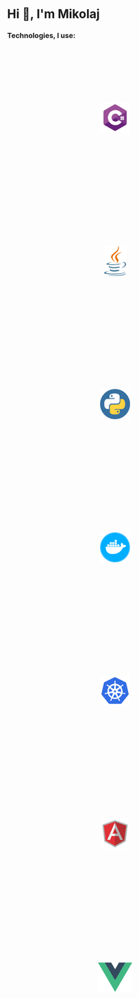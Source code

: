<h1>Hi 👋, I'm Mikolaj</h1>
<h3>Technologies, I use:</h3>
<p align="center">
  <img style="object-fit: contain;margin: 130px 130px;" src="./logos/cs.png" width="70" height="70" alt="cs">
  <img style="object-fit: contain;margin: 130px 130px;" src="./logos/java.png" width="70" height="70" alt="cs">
  <img style="object-fit: contain;margin: 130px 130px;" src="./logos/py.png" width="70" height="70" alt="cs">
  <img style="object-fit: contain;margin: 130px 130px;" src="./logos/docker.png" width="70" height="70" alt="cs">
  <img style="object-fit: contain;margin: 130px 130px;" src="./logos/k8s.png" height="70" alt="cs">
  <img style="object-fit: contain;margin: 130px 130px;" src="./logos/angular1.png" height="70" alt="cs">
  <img style="object-fit: contain;margin: 130px 130px;" src="./logos/vue.png" height="70" alt="cs">
</p>
